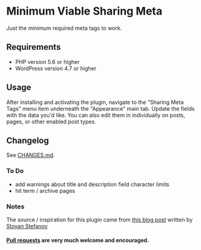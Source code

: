 # Minimum Viable Sharing Meta
Just the minimum required meta tags to work.

## Requirements

* PHP version 5.6 or higher
* WordPress version 4.7 or higher

## Usage

After installing and activating the plugin, navigate to the "Sharing Meta Tags" menu item underneath the "Appearance" main tab. Update the fields with the data you'd like. You can also edit them in individually on posts, pages, or other enabled post types.

## Changelog

See [CHANGES.md](CHANGES.md).

### To Do

* add warnings about title and description field character limits
* hit term / archive pages

### Notes
The source / inspiration for this plugin came from [this blog post](http://www.phpied.com/minimum-viable-sharing-meta-tags/) written by [Stoyan Stefanov](http://www.phpied.com/bio/) 

#### [Pull requests](https://github.com/norcross/minimum-viable-sharing-meta/pulls) are very much welcome and encouraged.

